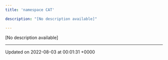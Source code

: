 ```yaml
---
title: 'namespace CAT'

description: "[No description available]"

---
```







[No description available]






-------------------------------

Updated on 2022-08-03 at 00:01:31 +0000